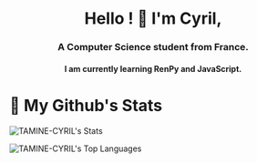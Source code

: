 <h1 align="center">Hello ! 👋 I'm Cyril,</h1>
<h3 align="center">A Computer Science student from France.</h3>
<h4 align="center">I am currently learning RenPy and JavaScript.</h4>



<h1 align="left"> 📍 My Github's Stats </h1>

![TAMINE-CYRIL's Stats](https://github-readme-stats.vercel.app/api?username=TAMINE-CYRIL&theme=vue-dark&show_icons=true&hide_border=true&count_private=false)

![TAMINE-CYRIL's Top Languages](https://github-readme-stats.vercel.app/api/top-langs/?username=TAMINE-CYRIL&theme=vue-dark&show_icons=true&hide_border=true&layout=compact)
